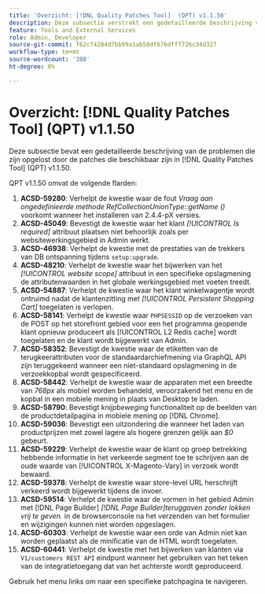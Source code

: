 ```yaml
---
title: 'Overzicht: [!DNL Quality Patches Tool]  (QPT) v1.1.50'
description: Deze subsectie verstrekt een gedetailleerde beschrijving van de kwesties die door de flarden beschikbaar in  [!DNL Quality Patches Tool]  (QPT) v1.1.50 worden bevestigd.
feature: Tools and External Services
role: Admin, Developer
source-git-commit: f62cf4284d7bb99a1ab58df676dfff726c34d327
workflow-type: tm+mt
source-wordcount: '388'
ht-degree: 0%

---
```


# Overzicht: [!DNL Quality Patches Tool] (QPT) v1.1.50

Deze subsectie bevat een gedetailleerde beschrijving van de problemen die zijn opgelost door de patches die beschikbaar zijn in [!DNL Quality Patches Tool] (QPT) v1.1.50.

QPT v1.1.50 omvat de volgende flarden:

1. **ACSD-59280**: Verhelpt de kwestie waar de fout *Vraag aan ongedefinieerde methode RefCollectionUnionType::getName ()* voorkomt wanneer het installeren van 2.4.4-pX versies.
1. **ACSD-45049**: Bevestigt de kwestie waar het klant *[!UICONTROL Is required]* attribuut plaatsen niet behoorlijk zoals per websitewerkingsgebied in Admin werkt.
1. **ACSD-46938**: Verhelpt de kwestie met de prestaties van de trekkers van DB ontspanning tijdens `setup:upgrade`.
1. **ACSD-48210**: Verhelpt de kwestie waar het bijwerken van het *[!UICONTROL website scope]* attribuut in een specifieke opslagmening de attributenwaarden in het globale werkingsgebied met voeten treedt.
1. **ACSD-54887**: Verhelpt de kwestie waar het klant winkelwagentje wordt ontruimd nadat de klantenzitting met *[!UICONTROL Persistent Shopping Cart]* toegelaten is verlopen.
1. **ACSD-58141**: Verhelpt de kwestie waar `PHPSESSID` op de verzoeken van de POST op het storefront gebied voor een het programma geopende klant opnieuw produceert als [!UICONTROL L2 Redis cache] wordt toegelaten en de klant wordt bijgewerkt van Admin.
1. **ACSD-58352**: Bevestigt de kwestie waar de etiketten van de terugkeerattributen voor de standaardarchiefmening via GraphQL API zijn teruggekeerd wanneer een niet-standaard opslagmening in de verzoekkopbal wordt gespecificeerd.
1. **ACSD-58442**: Verhelpt de kwestie waar de apparaten met een breedte van *768px* als mobiel worden behandeld, veroorzakend het menu en de kopbal in een mobiele mening in plaats van Desktop te laden.
1. **ACSD-58790**: Bevestigt *knijpbeweging* functionaliteit op de beelden van de productdetailpagina in mobiele mening op [!DNL Chrome].
1. **ACSD-59036**: Bevestigt een uitzondering die wanneer het laden van productprijzen met zowel lagere als hogere grenzen gelijk aan *$0* gebeurt.
1. **ACSD-59229**: Verhelpt de kwestie waar de klant op groep betrekking hebbende informatie in het verkeerde segment toe te schrijven aan de oude waarde van [!UICONTROL X-Magento-Vary] in verzoek wordt bewaard.
1. **ACSD-59378**: Verhelpt de kwestie waar store-level URL herschrijft verkeerd wordt bijgewerkt tijdens de invoer.
1. **ACSD-59514**: Verhelpt de kwestie waar de vormen in het gebied Admin met [!DNL Page Builder] *[!DNL Page Builder]teruggaven zonder lokken vrij te geven.* in de browserconsole na het verzenden van het formulier en wijzigingen kunnen niet worden opgeslagen.
1. **ACSD-60303**: Verhelpt de kwestie waar een orde van Admin niet kan worden geplaatst als de minificatie van de HTML wordt toegelaten.
1. **ACSD-60441**: Verhelpt de kwestie met het bijwerken van klanten via `V1/customers REST API` eindpunt wanneer het gebruiken van het teken van de integratietoegang dat van het achterste wordt geproduceerd.

Gebruik het menu links om naar een specifieke patchpagina te navigeren.

